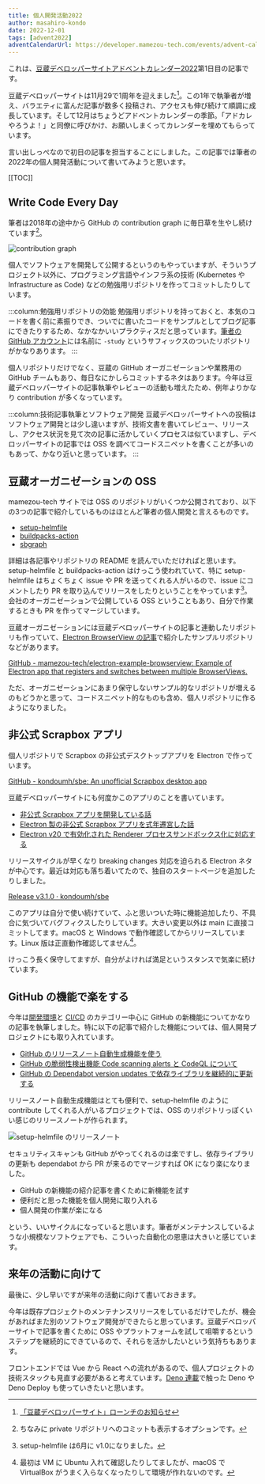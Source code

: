 ```yaml
---
title: 個人開発活動2022
author: masahiro-kondo
date: 2022-12-01
tags: [advent2022]
adventCalendarUrl: https://developer.mamezou-tech.com/events/advent-calendar/2022/
---
```

 
これは、[豆蔵デベロッパーサイトアドベントカレンダー2022](https://developer.mamezou-tech.com/events/advent-calendar/2022/)第1日目の記事です。

豆蔵デベロッパーサイトは11月29で1周年を迎えました[^1]。この1年で執筆者が増え、バラエティに富んだ記事が数多く投稿され、アクセスも伸び続けて順調に成長しています。そして12月はちょうどアドベントカレンダーの季節。「アドカレやろうよ！」と同僚に呼びかけ、お願いしまくってカレンダーを埋めてもらっています。

[^1]: [「豆蔵デベロッパーサイト」ローンチのお知らせ](/blogs/site-launch/)

言い出しっぺなので初日の記事を担当することにしました。この記事では筆者の2022年の個人開発活動について書いてみようと思います。

[[TOC]]

## Write Code Every Day
筆者は2018年の途中から GitHub の contribution graph に毎日草を生やし続けています[^2]。

![contribution graph](https://i.gyazo.com/ba47cf9cd18a909e01f1ba354e8dc4fb.png)

[^2]: ちなみに private リポジトリへのコミットも表示するオプションです。

個人でソフトウェアを開発して公開するというのもやっていますが、そういうプロジェクト以外に、プログラミング言語やインフラ系の技術 (Kubernetes や Infrastructure as Code) などの勉強用リポジトリを作ってコミットしたりしています。

:::column:勉強用リポジトリの効能
勉強用リポジトリを持っておくと、本気のコードを書く前に素振りでき、ついでに書いたコードをサンプルとしてブログ記事にできたりするため、なかなかいいプラクティスだと思っています。[筆者の GitHub アカウント](https://github.com/kondoumh)には名前に `-study` というサフィックスのついたリポジトリがかなりあります。
:::

個人リポジトリだけでなく、豆蔵の GitHub オーガニゼーションや業務用の GitHub チームもあり、毎日なにかしらコミットするネタはあります。今年は豆蔵デベロッパーサイトの記事執筆やレビューの活動も増えたため、例年よりかなり contribution が多くなっています。

:::column:技術記事執筆とソフトウェア開発
豆蔵デベロッパーサイトへの投稿はソフトウェア開発とは少し違いますが、技術文書を書いてレビュー、リリースし、アクセス状況を見て次の記事に活かしていくプロセスは似ていますし、デベロッパーサイトの記事では OSS を調べてコードスニペットを書くことが多いのもあって、かなり近いと思っています。
:::

## 豆蔵オーガニゼーションの OSS
mamezou-tech サイトでは OSS のリポジトリがいくつか公開されており、以下の3つの記事で紹介しているものはほとんど筆者の個人開発と言えるものです。

- [setup-helmfile](/oss-intro/setup-helmfile/)
- [buildpacks-action](/oss-intro/buildpacks-action/)
- [sbgraph](/oss-intro/sbgraph/)

詳細は各記事やリポジトリの README を読んでいただければと思います。setup-helmfile と buildpacks-action はけっこう使われていて、特に setup-helmfile はちょくちょく issue や PR を送ってくれる人がいるので、issue にコメントしたり PR を取り込んでリリースをしたりということをやっています[^3]。
会社のオーガニゼーションで公開している OSS ということもあり、自分で作業するときも PR を作ってマージしています。

[^3]: setup-helmfile は6月に v1.0になりました。

豆蔵オーガニゼーションには豆蔵デベロッパーサイトの記事と連動したリポジトリも作っていて、[Electron BrowserView の記事](/blogs/2022/01/07/electron-browserview/)で紹介したサンプルリポジトリなどがあります。

[GitHub - mamezou-tech/electron-example-browserview: Example of Electron app that registers and switches between multiple BrowserViews.](https://github.com/mamezou-tech/electron-example-browserview)

ただ、オーガニゼーションにあまり保守しないサンプル的なリポジトリが増えるのもどうかと思って、コードスニペット的なものも含め、個人リポジトリに作るようになりました。

## 非公式 Scrapbox アプリ
個人リポジトリで Scrapbox の非公式デスクトップアプリを Electron で作っています。

[GitHub - kondoumh/sbe: An unofficial Scrapbox desktop app](https://github.com/kondoumh/sbe)

豆蔵デベロッパーサイトにも何度かこのアプリのことを書いています。

- [非公式 Scrapbox アプリを開発している話](/blogs/2021/12/15/developing-unofficial-scrapbox-app/)
- [Electron 製の非公式 Scrapbox アプリを式年遷宮した話](/blogs/2022/07/13/migrating-electron-app-to-new-archi/)
- [Electron v20 で有効化された Renderer プロセスサンドボックス化に対応する](/blogs/2022/08/03/electron-renderer-process-sandboxed/)

リリースサイクルが早くなり breaking changes 対応を迫られる Electron ネタが中心です。最近は対応も落ち着いてたので、独自のスタートページを追加したりしました。

[Release v3.1.0 · kondoumh/sbe](https://github.com/kondoumh/sbe/releases/tag/v3.1.0)

このアプリは自分で使い続けていて、ふと思いついた時に機能追加したり、不具合に気づいてバグフィクスしたりしています。大きい変更以外は main に直接コミットしてます。macOS と Windows で動作確認してからリリースしています。Linux 版は正直動作確認してません[^4]。

[^4]: 最初は VM に Ubuntu 入れて確認したりしてましたが、macOS で VirtualBox がうまく入らなくなったりして環境が作れないのです。

けっこう長く保守してますが、自分がよければ満足というスタンスで気楽に続けています。

## GitHub の機能で楽をする
今年は[開発環境](/dev-env/#vcsバージョン管理の機能を活用する)と [CI/CD](/cicd/#github-actions) のカテゴリー中心に GitHub の新機能についてかなりの記事を執筆しました。特に以下の記事で紹介した機能については、個人開発プロジェクトにも取り入れています。

- [GitHub のリリースノート自動生成機能を使う](/blogs/2022/03/11/github-automatically-generated-release-notes/)
- [GitHub の脆弱性検出機能 Code scanning alerts と CodeQL について](/blogs/2022/06/20/github-code-scanning-and-codeql/)
- [GitHub の Dependabot version updates で依存ライブラリを継続的に更新する](/blogs/2022/06/19/github-enable-dependabot-version-updates/)

リリースノート自動生成機能はとても便利で、setup-helmfile のように contribute してくれる人がいるプロジェクトでは、OSS のリポジトリっぽくいい感じのリリースノートが作られます。

![setup-helmfile のリリースノート](https://i.gyazo.com/6ad8273668ac21dd56650a5cefae1410.png)

セキュリティスキャンも GitHub がやってくれるのは楽ですし、依存ライブラリの更新も dependabot から PR が来るのでマージすれば OK になり楽になりました。

- GitHub の新機能の紹介記事を書くために新機能を試す
- 便利だと思った機能を個人開発に取り入れる
- 個人開発の作業が楽になる

という、いいサイクルになっていると思います。筆者がメンテナンスしているような小規模なソフトウェアでも、こういった自動化の恩恵は大きいと感じています。

## 来年の活動に向けて
最後に、少し早いですが来年の活動に向けて書いておきます。

今年は既存プロジェクトのメンテナンスリリースをしているだけでしたが、機会があればまた別のソフトウェア開発ができたらと思っています。豆蔵デベロッパーサイトで記事を書くために OSS やプラットフォームを試して咀嚼するというステップを継続的にできているので、それらを活かしたいという気持ちもあります。

フロントエンドでは Vue から React への流れがあるので、個人プロジェクトの技術スタックも見直す必要があると考えています。[Deno 連載](/frontend/#denoを始める)で触った Deno や Deno Deploy も使っていきたいと思います。
